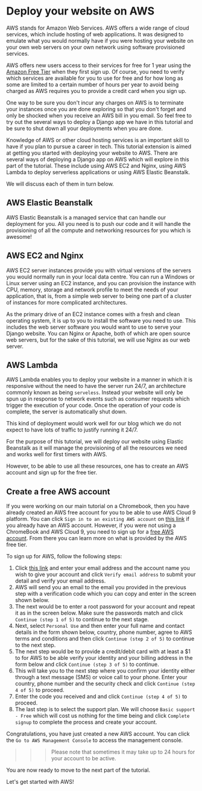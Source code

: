 # Deploy your website on AWS

AWS stands for Amazon Web Services. AWS offers a wide range of cloud services, which include hosting of web 
applications. It was designed to emulate what you would normally have if you were hosting your website on your own 
web servers on your own network using software provisioned services. 

AWS offers new users access to their services for free for 1 year using the [Amazon Free Tier](https://aws.amazon.com/free/) 
when they first sign up. Of course, you need to verify which services are available for you to use for free and for how 
long as some are limited to a certain number of hours per year to avoid being charged as AWS requires you to provide 
a credit card when you sign up.

One way to be sure you don't incur any charges on AWS is to terminate your instances once you are done exploring so that
you don't forget and only be shocked when you receive an AWS bill in you email. So feel free to try out the several ways
to deploy a Django app we have in this tutorial and be sure to shut down all your deployments when you are done. 

Knowledge of AWS or other cloud hosting services is an important skill to have if you plan to pursue a career in tech. 
This tutorial extension is aimed at getting you started with deploying your website to AWS. There are several ways of 
deploying a Django app on AWS which will explore in this part of the tutorial. These include using AWS EC2 and Nginx,
using AWS Lambda to deploy serverless applications or using AWS Elastic Beanstalk. 

We will discuss each of them in turn below.

## AWS Elastic Beanstalk
AWS Elastic Beanstalk is a managed service that can handle our deployment for you. All you need is to push our code and it
will handle the provisioning of all the compute and networking resources for you which is awesome!

## AWS EC2 and Nginx
AWS EC2 server instances provide you with virtual versions of the servers you would normally run in your local data 
centre. You can run a Windows or Linux server using an EC2 instance, and you can provision the instance with CPU, memory, 
storage and network profile to meet the needs of your application, that is, from a simple web server to being one part 
of a cluster of instances for more complicated architectures.

As the primary drive of an EC2 instance comes with a fresh and clean operating system, it is up to you to install the 
software you need to use. This includes the web server software you would want to use to serve your Django website. 
You can Nginx or Apache, both of which are open source web servers, but for the sake of this tutorial, we will use 
Nginx as our web server.

## AWS Lambda
AWS Lambda enables you to deploy your website in a manner in which it is responsive without the need to have the server
run 24/7, an architecture commonly known as being `serveless`. Instead your website will only be spun up in response
to network events such as consumer requests which trigger the execution of your code. Once the operation of your code 
is complete, the server is automatically shut down. 

This kind of deployment would work well for our blog which we do not expect to have lots of traffic to justify running it
24/7.

For the purpose of this tutorial, we will deploy our website using Elastic Beanstalk as it will manage the provisioning of
all the resources we need and works well for first timers with AWS.

However, to be able to use all these resources, one has to create an AWS account and sign up for the free tier.

## Create a free AWS account
If you were working on our main tutorial on a Chromebook, then you have already created an AWS free account for you to 
be able to use AWS Cloud 9 platform. 
You can click `Sign in to an existing AWS account` on [this link](https://portal.aws.amazon.com/billing/signup?refid=em_127222&redirect_url=https%3A%2F%2Faws.amazon.com%2Fregistration-confirmation#/start/email) if you already have an AWS account.
However, if you were not using a ChromeBook and AWS Cloud 9, you need to sign up for a [free AWS account](https://aws.amazon.com/free/). 
From there you can learn more on what is provided by the AWS free tier.


To sign up for AWS, follow the following steps:
1. Click [this link](https://portal.aws.amazon.com/billing/signup?refid=em_127222&redirect_url=https%3A%2F%2Faws.amazon.com%2Fregistration-confirmation#/start/email) and enter your email address and the account name you wish to give your 
account and click `Verify email address` to submit your detail and verify your email address.
2. AWS will send you an email to the email you provided in the previous step with a verification code which you can copy 
and enter in the screen shown below. 
3. The next would be to enter a root password for your account and repeat it as in the screen below. 
Make sure the passwords match and click `Continue (step 1 of 5)` to continue to the next stage.
4. Next, select `Personal Use` and then enter your full name and contact details in the form shown below, country, 
phone number, agree to AWS terms and conditions and then click `Continue (step 2 of 5)` to continue to the next step.
5. The next step would be to provide a credit/debit card with at least a $1 to for AWS to be able verify your identity 
and your billing address in the form below and click `Continue (step 3 of 5)` to continue.
6. This will take you to the next step where you confirm your identity either through a text message (SMS) or voice call 
to your phone. Enter your country, phone number and the security check and click `Continue (step 4 of 5)` to proceed.
7. Enter the code you received and and click `Continue (step 4 of 5)` to proceed.
8. The last step is to select the support plan. We will choose `Basic support - Free` which will cost us nothing for the 
time being and click `Complete signup` to complete the process and create your account. 

Congratulations, you have just created a new AWS account. You can click the `Go to AWS Management Console` to access the
management console.

>>> Please note that sometimes it may take up to 24 hours for your account to be active.

You are now ready to move to the next part of the tutorial.

Let's get started with AWS!


